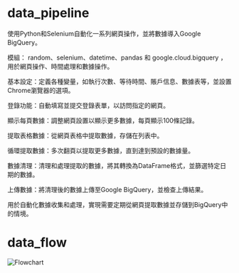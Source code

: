 # data_pipeline

使用Python和Selenium自動化一系列網頁操作，並將數據導入Google BigQuery。

模組： random、selenium、datetime、pandas 和 google.cloud.bigquery ，用於網頁操作、時間處理和數據操作。

基本設定：定義各種變量，如執行次數、等待時間、賬戶信息、數據表等，並設置Chrome瀏覽器的選項。

登錄功能：自動填寫並提交登錄表單，以訪問指定的網頁。

顯示每頁數據：調整網頁設置以顯示更多數據，每頁顯示100條記錄。

提取表格數據：從網頁表格中提取數據，存儲在列表中。

循環提取數據：多次翻頁以提取更多數據，直到達到預設的數據量。

數據清理：清理和處理提取的數據，將其轉換為DataFrame格式，並篩選特定日期的數據。

上傳數據：將清理後的數據上傳至Google BigQuery，並檢查上傳結果。

用於自動化數據收集和處理，實現需要定期從網頁提取數據並存儲到BigQuery中的情境。

# data_flow

![Flowchart](https://github.com/eatinglai/data_pipeline/assets/139863864/6a290fb6-7c41-43b1-a7b6-d31483d854d2)

